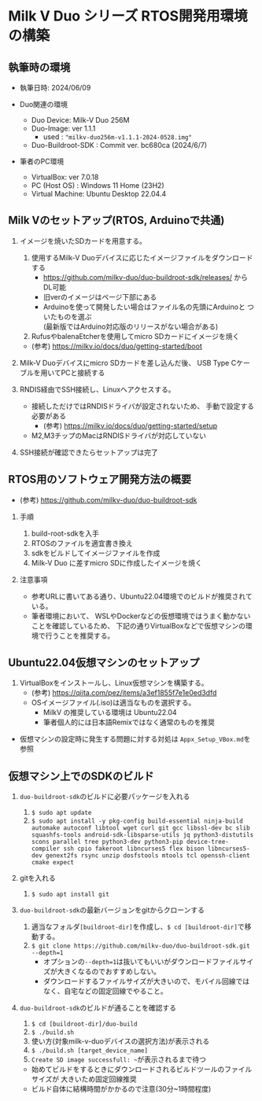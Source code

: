 # Milk V Duo シリーズ RTOS開発用環境の構築

## 執筆時の環境
- 執筆日時: 2024/06/09

- Duo関連の環境
    - Duo Device: Milk-V Duo 256M
    - Duo-Image: ver 1.1.1
        - used : `"milkv-duo256m-v1.1.1-2024-0528.img"`
    - Duo-Buildroot-SDK : Commit ver. bc680ca (2024/6/7)

- 筆者のPC環境
    - VirtualBox: ver 7.0.18
    - PC (Host OS) : Windows 11 Home (23H2)
    - Virtual Machine: Ubuntu Desktop 22.04.4


## Milk Vのセットアップ(RTOS, Arduinoで共通)
1. イメージを焼いたSDカードを用意する。
    1. 使用するMilk-V Duoデバイスに応じたイメージファイルをダウンロードする
        - https://github.com/milkv-duo/duo-buildroot-sdk/releases/
            からDL可能
        - 旧verのイメージはページ下部にある
        - Arduinoを使って開発したい場合はファイル名の先頭にArduinoと
            ついたものを選ぶ<br>
            (最新版ではArduino対応版のリリースがない場合がある)
    1. RufusやbalenaEtcherを使用してmicro SDカードにイメージを焼く
    - (参考) https://milkv.io/docs/duo/getting-started/boot

1. Milk-V Duoデバイスにmicro SDカードを差し込んだ後、
    USB Type Cケーブルを用いてPCと接続する

1. RNDIS経由でSSH接続し、Linuxへアクセスする。
    - 接続しただけではRNDISドライバが設定されないため、
        手動で設定する必要がある
        - (参考) https://milkv.io/docs/duo/getting-started/setup
    - M2,M3チップのMacはRNDISドライバが対応していない

1. SSH接続が確認できたらセットアップは完了


## RTOS用のソフトウェア開発方法の概要
- (参考) https://github.com/milkv-duo/duo-buildroot-sdk
1. 手順
    1. build-root-sdkを入手
    1. RTOSのファイルを適宜書き換え
    1. sdkをビルドしてイメージファイルを作成
    1. Milk-V Duo に差すmicro SDに作成したイメージを焼く

1. 注意事項
    - 参考URLに書いてある通り、Ubuntu22.04環境でのビルドが推奨されている。
    - 筆者環境において、
        WSLやDockerなどの仮想環境ではうまく動かないことを確認しているため、
        下記の通りVirtualBoxなどで仮想マシンの環境で行うことを推奨する。


## Ubuntu22.04仮想マシンのセットアップ
1. VirtualBoxをインストールし、Linux仮想マシンを構築する。
    - (参考) https://qiita.com/pez/items/a3ef1855f7e1e0ed3dfd
    - OSイメージファイル(.iso)は適当なものを選択する。
      - MilkV の推奨している環境は Ubuntu22.04
      - 筆者個人的には日本語Remixではなく通常のものを推奨

- 仮想マシンの設定時に発生する問題に対する対処は `Appx_Setup_VBox.md`を参照


## 仮想マシン上でのSDKのビルド
1. `duo-buildroot-sdk`のビルドに必要パッケージを入れる
    1. `$ sudo apt update`
    1. `$ sudo apt install -y pkg-config build-essential ninja-build automake autoconf libtool wget curl git gcc libssl-dev bc slib squashfs-tools android-sdk-libsparse-utils jq python3-distutils scons parallel tree python3-dev python3-pip device-tree-compiler ssh cpio fakeroot libncurses5 flex bison libncurses5-dev genext2fs rsync unzip dosfstools mtools tcl openssh-client cmake expect`

1. gitを入れる
    1. `$ sudo apt install git`
  
1. `duo-buildroot-sdk`の最新バージョンをgitからクローンする
    1. 適当なフォルダ`[buildroot-dir]`を作成し、`$ cd [buildroot-dir]`で移動する。
    1. `$ git clone https://github.com/milkv-duo/duo-buildroot-sdk.git --depth=1`
        - オプションの`--depth=1`は抜いてもいいがダウンロードファイルサイズが大きくなるのでおすすめしない。
        - ダウンロードするファイルサイズが大きいので、モバイル回線ではなく、自宅などの固定回線でやること。
  
1. `duo-buildroot-sdk`のビルドが通ることを確認する
    1. `$ cd [buildroot-dir]/duo-build`
    1. `$ ./build.sh`
    1. 使い方(対象milk-v-duoデバイスの選択方法)が表示される
    1. `$ ./build.sh [target_device_name]`
    1. `Create SD image successfull: ~`が表示されるまで待つ
    - 始めてビルドをするときにダウンロードされるビルドツールのファイルサイズが
    大きいため固定回線推奨
    - ビルド自体に結構時間がかかるので注意(30分~1時間程度)